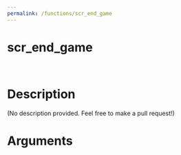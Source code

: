 ```yaml
---
permalink: /functions/scr_end_game
---
```

# scr_end_game  
&nbsp;  
# Description  
(No description provided. Feel free to make a pull request!) 
&nbsp;  
# Arguments


